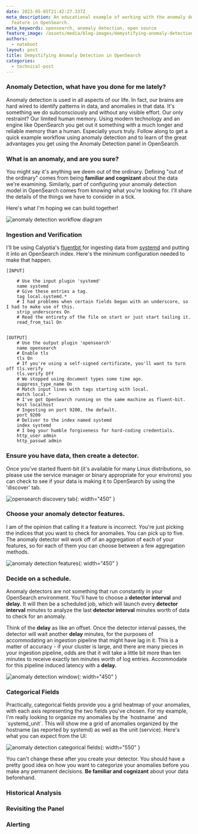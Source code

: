 ```yaml
---
date: 2023-05-05T21:42:27.337Z
meta_description: An educational example of working with the anomaly detection
  feature in OpenSearch.
meta_keywords: opensearch, anomaly detection, open source
feature_image: /assets/media/blog-images/demystifying-anomaly-detection-3-.png
authors:
  - nateboot
layout: post
title: Demystifying Anomaly Detection in OpenSearch
categories:
  - technical-post
---
```

### Anomaly Detection, what have you done for me lately?

Anomaly detection is used in all aspects of our life. In fact, our brains are hard wired to identify patterns in data, and anomalies in that data. It's something we do subconsciously and without any visible effort. Our only restraint? Our limited human memory. Using modern technology and an engine like OpenSearch you get out it something with a much longer and reliable memory than a human. Especially yours truly. Follow along to get a quick example workflow using anomaly detection and to learn of the great advantages you get using the Anomaly Detection panel in OpenSearch. 

### What is an anomaly, and are you sure?

You might say it's anything we deem out of the ordinary.  Defining "out of the ordinary" comes from being **familiar and cognizant** about the data we're examining. Similarly, part of configuring your anomaly detection model in OpenSearch comes from knowing what you're looking for. I'll share the details of the things we have to consider in a tick. 

Here's what I'm hoping we can build together!

![anomaly detection workflow diagram](/assets/media/blog-images/demystifying-anomaly-detection-3-.png "anomaly detection workflow diagram")

### Ingestion and Verification

I'll be using Calyptia's [fluentbit ](https://fluentbit.io/)for ingesting data from [systemd](https://systemd.io) and putting it into an OpenSearch index. Here's the minimum configuration needed to make that happen. 

```
[INPUT]

    # Use the input plugin 'systemd'
    name systemd
    # Give these entries a tag.
    tag local.systemd.*
    # I had problems when certain fields began with an underscore, so I had to make use of this. 
    strip_underscores On
    # Read the entirety of the file on start or just start tailing it.
    read_from_tail On


[OUTPUT]
    # Use the output plugin 'opensearch'
    name opensearch
    # Enable tls
    tls On
    # If you're using a self-signed certificate, you'll want to turn off tls.verify
    tls.verify Off
    # We stopped using document types some time ago. 
    suppress_type_name On
    # Match input lines with tags starting with local.
    match local.*
    # I've got OpenSearch running on the same machine as fluent-bit. 
    host localhost
    # Ingesting on port 9200, the default. 
    port 9200
    # Deliver to the index named systemd
    index systemd
    # I beg your humble forgiveness for hard-coding credentials. 
    http_user admin
    http_passwd admin
```

### Ensure you have data, then create a detector.

Once you've started fluent-bit (it's available for many Linux distributions, so please use the service manager or binary appropriate for your environs) you can check to see if your data is making it to OpenSearch by using the 'discover' tab. 

![opensearch discovery tab](/assets/media/blog-images/discover_tab.png "opensearch discovery tab"){: width="450" }

### Choose your anomaly detector features.

I am of the opinion that calling it a feature is incorrect. You're just picking the indices that you want to check for anomalies. You can pick up to five. The anomaly detector will work off of an aggregation of each of your features, so for each of them you can choose between a few aggregation methods. 

![anomaly detection features](/assets/media/blog-images/anomaly_detection_features.png "anomaly detection features"){: width="450" }

### Decide on a schedule.

Anomaly detectors are not something that run constantly in your OpenSearch environment. You'll have to choose a **detector interval** and **delay.** It will then be a scheduled job, which will launch every **detector interval** minutes to analyze the last **detector interval** minutes worth of data to check for an anomaly. 

Think of the **delay** as like an offset. Once the detector interval passes, the detector will wait another **delay** minutes, for the purposes of accommodating an ingestion pipeline that might have lag in it. This is a matter of accuracy - if your cluster is large, and there are many pieces in your ingestion pipeline, odds are that it will take a little bit more than ten minutes to receive exactly ten minutes worth of log entries. Accommodate for this pipeline induced latency with a **delay.**

![anomaly detection window](/assets/media/blog-images/anomaly_detection_time_interval.png "anomaly detection window"){: width="450" }

### Categorical Fields

Practically, categorical fields provide you a grid heatmap of your anomalies, with each axis representing the two fields you've chosen. For my example, I'm really looking to organize my anomalies by the \`hostname\` and \`systemd_unit\`. This will show me a grid of anomalies organized by the hostname (as reported by systemd) as well as the unit (service). Here's what you can expect from the UI: 

![anomaly detection categorical fields](/assets/media/blog-images/anomaly_detection_categorical_fields.png "categorical fields UI"){: width="550" }

You can't change these after you create your detector. You should have a pretty good idea on how you want to categorize your anomalies before you make any permanent decisions. **Be familiar and cognizant** about your data beforehand. 

### Historical Analysis

### Revisiting the Panel

### Alerting